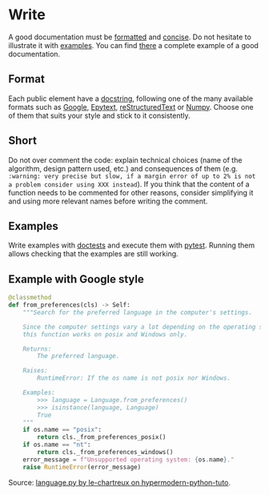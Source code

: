 # Write

A good documentation must be [formatted](#format) and [concise](#short). Do not hesitate to illustrate it with [examples](#examples). You can find [there](#example-with-google-style) a complete example of a good documentation.

## Format

Each public element have a [docstring](https://peps.python.org/pep-0257/), following one of the many available formats such as [Google](https://google.github.io/styleguide/pyguide.html#38-comments-and-docstrings), [Epytext](https://epydoc.sourceforge.net/manual-epytext.html), [reStructuredText](https://peps.python.org/pep-0287/) or [Numpy](https://numpydoc.readthedocs.io/en/latest/format.html#docstring-standard). Choose one of them that suits your style and stick to it consistently. 

## Short

Do not over comment the code: explain technical choices (name of the algorithm, design pattern used, etc.) and consequences of them (e.g. `:warning: very precise but slow, if a margin error of up to 2% is not a problem consider using XXX instead`). If you think that the content of a function needs to be commented for other reasons, consider simplifying it and using more relevant names before writing the comment.

## Examples

Write examples with [doctests](https://docs.python.org/3/library/doctest.html) and execute them with [pytest](../test/tools.md). Running them allows checking that the examples are still working.

## Example with Google style

```py
@classmethod
def from_preferences(cls) -> Self:
    """Search for the preferred language in the computer's settings.

    Since the computer settings vary a lot depending on the operating system,
    this function works on posix and Windows only.

    Returns:
        The preferred language.

    Raises:
        RuntimeError: If the os name is not posix nor Windows.

    Examples:
        >>> language = Language.from_preferences()
        >>> isinstance(language, Language)
        True
    """
    if os.name == "posix":
        return cls._from_preferences_posix()
    if os.name == "nt":
        return cls._from_preferences_windows()
    error_message = f"Unsupported operating system: {os.name}."
    raise RuntimeError(error_message)
```

Source: [language.py by le-chartreux on hypermodern-python-tuto](https://github.com/le-chartreux/hypermodern-python-tuto/blob/master/src/hypermodern_python_tuto/wikipedia/language.py#L16).
